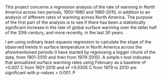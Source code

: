 This project concerns a regression analysis of the rate of warming in North America across two periods, 1950-1980 and 1980-2010, 
in addition to an analysis of different rates of warming across North America. The purpose of the first part of the analysis is 
to see if there has been a statistically significant increase in the rate of global surface warming over the latter half of the 
20th century, and more recently, in the last 30 years. 

I am using ordinary least-squares regression to calculate the slope of the observed trends in surface temperature in North America
across the aforementioned periods (I have started by regressing a bigger chunk of the data, from 1901-2010 and then from 1979-2010).
A simple t-test indicates that annualized surface warming rates using February as a baseline of +0.007 C from 1901-2010 and of
+0.0305 C from 1979 to 2010 are significant with p-values < 0.001. P
